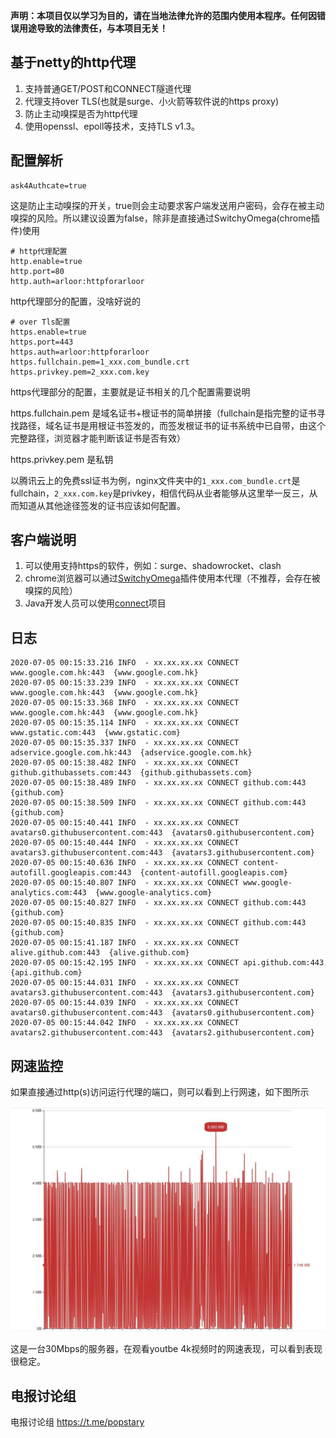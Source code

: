 **声明：本项目仅以学习为目的，请在当地法律允许的范围内使用本程序。任何因错误用途导致的法律责任，与本项目无关！**

## 基于netty的http代理

1. 支持普通GET/POST和CONNECT隧道代理
2. 代理支持over TLS(也就是surge、小火箭等软件说的https proxy)
3. 防止主动嗅探是否为http代理
4. 使用openssl、epoll等技术，支持TLS v1.3。

## 配置解析

```shell script
ask4Authcate=true
```

这是防止主动嗅探的开关，true则会主动要求客户端发送用户密码，会存在被主动嗅探的风险。所以建议设置为false，除非是直接通过SwitchyOmega(chrome插件)使用

```shell script
# http代理配置
http.enable=true
http.port=80
http.auth=arloor:httpforarloor
```

http代理部分的配置，没啥好说的

```shell script
# over Tls配置
https.enable=true
https.port=443
https.auth=arloor:httpforarloor
https.fullchain.pem=1_xxx.com_bundle.crt
https.privkey.pem=2_xxx.com.key
```

https代理部分的配置，主要就是证书相关的几个配置需要说明

https.fullchain.pem 是域名证书+根证书的简单拼接（fullchain是指完整的证书寻找路径，域名证书是用根证书签发的，而签发根证书的证书系统中已自带，由这个完整路径，浏览器才能判断该证书是否有效）

https.privkey.pem 是私钥

以腾讯云上的免费ssl证书为例，nginx文件夹中的`1_xxx.com_bundle.crt`是fullchain，`2_xxx.com.key`是privkey，相信代码从业者能够从这里举一反三，从而知道从其他途径签发的证书应该如何配置。

## 客户端说明

1. 可以使用支持https的软件，例如：surge、shadowrocket、clash
2. chrome浏览器可以通过[SwitchyOmega](https://chrome.google.com/webstore/detail/proxy-switchyomega/padekgcemlokbadohgkifijomclgjgif)插件使用本代理（不推荐，会存在被嗅探的风险）
3. Java开发人员可以使用[connect](https://github.com/arloor/connect)项目

## 日志

```shell
2020-07-05 00:15:33.216 INFO  - xx.xx.xx.xx CONNECT www.google.com.hk:443  {www.google.com.hk}
2020-07-05 00:15:33.239 INFO  - xx.xx.xx.xx CONNECT www.google.com.hk:443  {www.google.com.hk}
2020-07-05 00:15:33.368 INFO  - xx.xx.xx.xx CONNECT www.google.com.hk:443  {www.google.com.hk}
2020-07-05 00:15:35.114 INFO  - xx.xx.xx.xx CONNECT www.gstatic.com:443  {www.gstatic.com}
2020-07-05 00:15:35.337 INFO  - xx.xx.xx.xx CONNECT adservice.google.com.hk:443  {adservice.google.com.hk}
2020-07-05 00:15:38.482 INFO  - xx.xx.xx.xx CONNECT github.githubassets.com:443  {github.githubassets.com}
2020-07-05 00:15:38.489 INFO  - xx.xx.xx.xx CONNECT github.com:443  {github.com}
2020-07-05 00:15:38.509 INFO  - xx.xx.xx.xx CONNECT github.com:443  {github.com}
2020-07-05 00:15:40.441 INFO  - xx.xx.xx.xx CONNECT avatars0.githubusercontent.com:443  {avatars0.githubusercontent.com}
2020-07-05 00:15:40.444 INFO  - xx.xx.xx.xx CONNECT avatars3.githubusercontent.com:443  {avatars3.githubusercontent.com}
2020-07-05 00:15:40.636 INFO  - xx.xx.xx.xx CONNECT content-autofill.googleapis.com:443  {content-autofill.googleapis.com}
2020-07-05 00:15:40.807 INFO  - xx.xx.xx.xx CONNECT www.google-analytics.com:443  {www.google-analytics.com}
2020-07-05 00:15:40.827 INFO  - xx.xx.xx.xx CONNECT github.com:443  {github.com}
2020-07-05 00:15:40.835 INFO  - xx.xx.xx.xx CONNECT github.com:443  {github.com}
2020-07-05 00:15:41.187 INFO  - xx.xx.xx.xx CONNECT alive.github.com:443  {alive.github.com}
2020-07-05 00:15:42.195 INFO  - xx.xx.xx.xx CONNECT api.github.com:443  {api.github.com}
2020-07-05 00:15:44.031 INFO  - xx.xx.xx.xx CONNECT avatars3.githubusercontent.com:443  {avatars3.githubusercontent.com}
2020-07-05 00:15:44.039 INFO  - xx.xx.xx.xx CONNECT avatars0.githubusercontent.com:443  {avatars0.githubusercontent.com}
2020-07-05 00:15:44.042 INFO  - xx.xx.xx.xx CONNECT avatars2.githubusercontent.com:443  {avatars2.githubusercontent.com}
```

## 网速监控

如果直接通过http(s)访问运行代理的端口，则可以看到上行网速，如下图所示

![](traffic_monitor.jpg)

这是一台30Mbps的服务器，在观看youtbe 4k视频时的网速表现，可以看到表现很稳定。

## 电报讨论组

电报讨论组 https://t.me/popstary
